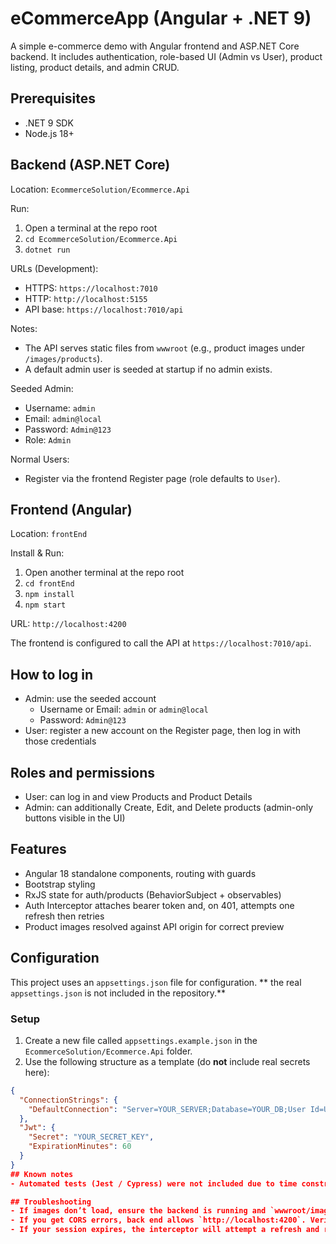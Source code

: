# eCommerceApp (Angular + .NET 9)

A simple e-commerce demo with Angular frontend and ASP.NET Core backend. It includes authentication, role-based UI (Admin vs User), product listing, product details, and admin CRUD.

## Prerequisites
- .NET 9 SDK
- Node.js 18+

## Backend (ASP.NET Core)
Location: `EcommerceSolution/Ecommerce.Api`

Run:
1. Open a terminal at the repo root
2. `cd EcommerceSolution/Ecommerce.Api`
3. `dotnet run`

URLs (Development):
- HTTPS: `https://localhost:7010`
- HTTP: `http://localhost:5155`
- API base: `https://localhost:7010/api`

Notes:
- The API serves static files from `wwwroot` (e.g., product images under `/images/products`).
- A default admin user is seeded at startup if no admin exists.

Seeded Admin:
- Username: `admin`
- Email: `admin@local`
- Password: `Admin@123`
- Role: `Admin`

Normal Users:
- Register via the frontend Register page (role defaults to `User`).

## Frontend (Angular)
Location: `frontEnd`

Install & Run:
1. Open another terminal at the repo root
2. `cd frontEnd`
3. `npm install`
4. `npm start`

URL: `http://localhost:4200`

The frontend is configured to call the API at `https://localhost:7010/api`.

## How to log in
- Admin: use the seeded account
  - Username or Email: `admin` or `admin@local`
  - Password: `Admin@123`
- User: register a new account on the Register page, then log in with those credentials

## Roles and permissions
- User: can log in and view Products and Product Details
- Admin: can additionally Create, Edit, and Delete products (admin-only buttons visible in the UI)

## Features
- Angular 18 standalone components, routing with guards
- Bootstrap styling
- RxJS state for auth/products (BehaviorSubject + observables)
- Auth Interceptor attaches bearer token and, on 401, attempts one refresh then retries
- Product images resolved against API origin for correct preview

## Configuration

This project uses an `appsettings.json` file for configuration. ** the real `appsettings.json` is not included in the repository.**

### Setup

1. Create a new file called `appsettings.example.json` in the `EcommerceSolution/Ecommerce.Api` folder.
2. Use the following structure as a template (do **not** include real secrets here):

```json
{
  "ConnectionStrings": {
    "DefaultConnection": "Server=YOUR_SERVER;Database=YOUR_DB;User Id=USER;Password=PASSWORD;"
  },
  "Jwt": {
    "Secret": "YOUR_SECRET_KEY",
    "ExpirationMinutes": 60
  }
}
## Known notes
- Automated tests (Jest / Cypress) were not included due to time constraints. Manual testing of all features has been done, and the application is fully functional.

## Troubleshooting
- If images don’t load, ensure the backend is running and `wwwroot/images/products` contains the files returned by the API (`imageUrl` is relative to the API root).
- If you get CORS errors, back end allows `http://localhost:4200`. Verify the frontend is served on that origin.
- If your session expires, the interceptor will attempt a refresh and retry once; otherwise you will be logged out.
